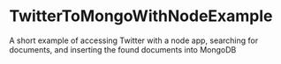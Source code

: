 # TwitterToMongoWithNodeExample
A short example of accessing Twitter with a node app, searching for documents, and inserting the found documents into MongoDB
